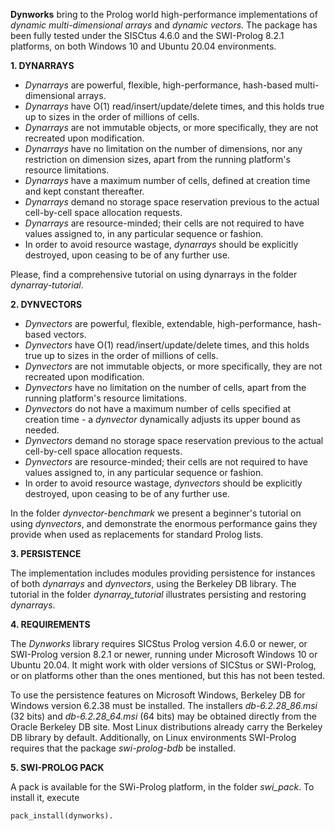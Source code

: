 **Dynworks** bring to the Prolog world high-performance implementations of *dynamic multi-dimensional arrays* and *dynamic vectors*. The package has been fully tested under the SISCtus 4.6.0 and the SWI-Prolog 8.2.1 platforms, on both Windows 10 and Ubuntu 20.04 environments.

**1. DYNARRAYS**  

* *Dynarrays* are powerful, flexible, high-performance, hash-based multi-dimensional arrays.
* *Dynarrays* have O(1) read/insert/update/delete times, and this holds true up to sizes in the order of millions of cells.
* *Dynarrays* are not immutable objects, or more specifically, they are not recreated upon modification.
* *Dynarrays* have no limitation on the number of dimensions, nor any restriction on dimension sizes, apart from the running platform's resource limitations.
* *Dynarrays* have a maximum number of cells, defined at creation time and kept constant thereafter.
* *Dynarrays* demand no storage space reservation previous to the actual cell-by-cell space allocation requests.
* *Dynarrays* are resource-minded; their cells are not required to have values assigned to, in any particular sequence or fashion.
* In order to avoid resource wastage, *dynarrays* should be explicitly destroyed, upon ceasing to be of any further use.

Please, find a comprehensive tutorial on using dynarrays in the folder *dynarray-tutorial*.

**2. DYNVECTORS**  

* *Dynvectors* are powerful, flexible, extendable, high-performance, hash-based vectors.
* *Dynvectors* have O(1) read/insert/update/delete times, and this holds true up to sizes in the order of millions of cells.
* *Dynvectors* are not immutable objects, or more specifically, they are not recreated upon modification.
* *Dynvectors* have no limitation on the number of cells, apart from the running platform's resource limitations.
* *Dynvectors* do not have a maximum number of cells specified at creation time - a *dynvector* dynamically adjusts its upper bound as needed.
* *Dynvectors* demand no storage space reservation previous to the actual cell-by-cell space allocation requests.
* *Dynvectors* are resource-minded; their cells are not required to have values assigned to, in any particular sequence or fashion.
* In order to avoid resource wastage, *dynvectors* should be explicitly destroyed, upon ceasing to be of any further use.

In the folder *dynvector-benchmark* we present a beginner's tutorial on using *dynvectors*, and demonstrate the enormous performance gains they provide when used as replacements for standard Prolog lists.

**3. PERSISTENCE**  

The implementation includes modules providing persistence for instances of both *dynarrays* and *dynvectors*, using the Berkeley DB library. The tutorial in the folder *dynarray_tutorial* illustrates persisting and restoring *dynarrays*.

**4. REQUIREMENTS**  

The *Dynworks* library requires SICStus Prolog version 4.6.0 or newer, or SWI-Prolog version 8.2.1 or newer, running under Microsoft Windows 10 or Ubuntu 20.04. It might work with older versions of SICStus or SWI-Prolog, or on platforms other than the ones mentioned, but this has not been tested.

To use the persistence features on Microsoft Windows, Berkeley DB for Windows version 6.2.38 must be installed. The installers *db-6.2.28_86.msi* (32 bits) and *db-6.2.28_64.msi* (64 bits) may be obtained directly from the Oracle Berkeley DB site. Most Linux distributions already carry the Berkeley DB library by default. Additionally, on Linux environments SWI-Prolog requires that the package *swi-prolog-bdb* be installed.

**5. SWI-PROLOG PACK**

A pack is available for the SWi-Prolog platform, in the folder *swi_pack*. To install it, execute

`pack_install(dynworks).`  
